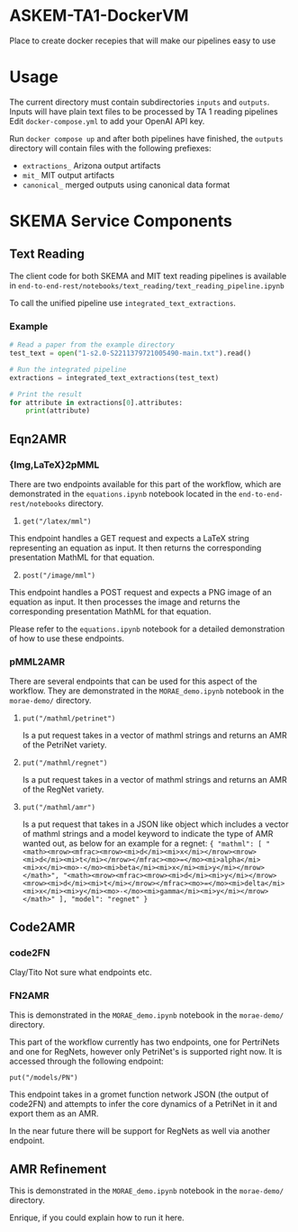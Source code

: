 # ASKEM-TA1-DockerVM
Place to create docker recepies that will make our pipelines easy to use

# Usage
The current directory must contain subdirectories `inputs` and `outputs`. Inputs will have plain text files to be processed by TA 1 reading pipelines
Edit `docker-compose.yml` to add your OpenAI API key.

Run `docker compose up` and after both pipelines have finished, the `outputs` directory will contain files with the following prefiexes:
- `extractions_` Arizona output artifacts
- `mit_` MIT output artifacts
- `canonical_` merged outputs using canonical data format

# SKEMA Service Components

## Text Reading

The client code for both SKEMA and MIT text reading pipelines is available in `end-to-end-rest/notebooks/text_reading/text_reading_pipeline.ipynb`

To call the unified pipeline use `integrated_text_extractions`.

### Example
```python
# Read a paper from the example directory
test_text = open("1-s2.0-S2211379721005490-main.txt").read()

# Run the integrated pipeline
extractions = integrated_text_extractions(test_text)

# Print the result
for attribute in extractions[0].attributes:
    print(attribute)
```

## Eqn2AMR

### {Img,LaTeX}2pMML

There are two endpoints available for this part of the workflow, which are demonstrated in the `equations.ipynb` notebook located in the `end-to-end-rest/notebooks` directory.

1. `get("/latex/mml")`

This endpoint handles a GET request and expects a LaTeX string representing an equation as input. It then returns the corresponding presentation MathML for that equation.

2. `post("/image/mml")`

This endpoint handles a POST request and expects a PNG image of an equation as input. It then processes the image and returns the corresponding presentation MathML for that equation.

Please refer to the `equations.ipynb` notebook for a detailed demonstration of how to use these endpoints.


### pMML2AMR

There are several endpoints that can be used for this aspect of the workflow. They are demonstrated in the `MORAE_demo.ipynb` notebook in the `morae-demo/` directory. 

1. `put("/mathml/petrinet")` 

	Is a put request takes in a vector of mathml strings and returns an AMR of the PetriNet variety. 
2. `put("/mathml/regnet")`

	Is a put request takes in a vector of mathml strings and returns an AMR of the RegNet variety.
	
3. `put("/mathml/amr")` 

	Is a put request that takes in a JSON like object which includes a vector of mathml strings and a model keyword to indicate the type of AMR wanted out, as below for an example for a regnet:
	`{
    "mathml": [
        "<math><mrow><mfrac><mrow><mi>d</mi><mi>x</mi></mrow><mrow><mi>d</mi><mi>t</mi></mrow></mfrac><mo>=</mo><mi>alpha</mi><mi>x</mi><mo>-</mo><mi>beta</mi><mi>x</mi><mi>y</mi></mrow></math>",
        "<math><mrow><mfrac><mrow><mi>d</mi><mi>y</mi></mrow><mrow><mi>d</mi><mi>t</mi></mrow></mfrac><mo>=</mo><mi>delta</mi><mi>x</mi><mi>y</mi><mo>-</mo><mi>gamma</mi><mi>y</mi></mrow></math>"
    ],
    "model": "regnet"
}`


## Code2AMR

### code2FN

Clay/Tito Not sure what endpoints etc.

### FN2AMR

This is demonstrated in the `MORAE_demo.ipynb` notebook in the `morae-demo/` directory.

This part of the workflow currently has two endpoints, one for PertriNets and one for RegNets, however only PetriNet's is supported right now. It is accessed through the following endpoint: 

`put("/models/PN")`

This endpoint takes in a gromet function network JSON (the output of code2FN) and attempts to infer the core dynamics of a PetriNet in it and export them as an AMR. 

In the near future there will be support for RegNets as well via another endpoint.

## AMR Refinement

This is demonstrated in the `MORAE_demo.ipynb` notebook in the `morae-demo/` directory.

Enrique, if you could explain how to run it here. 
